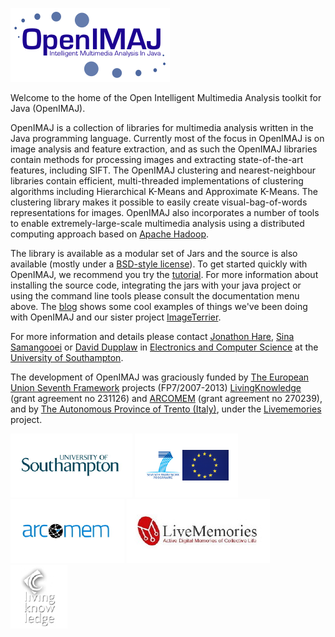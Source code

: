 ![OpenIMAJ: Intelligent Multimedia Analysis](images/OpenImaj.png)

Welcome to the home of the Open Intelligent Multimedia Analysis toolkit for Java (OpenIMAJ). 

OpenIMAJ is a collection of libraries for multimedia analysis written in the Java programming language. Currently most of the focus in OpenIMAJ is on image analysis and feature extraction, and as such the OpenIMAJ libraries contain methods for processing images and extracting state-of-the-art features, including SIFT. The OpenIMAJ clustering and nearest-neighbour libraries contain efficient, multi-threaded implementations of clustering algorithms including Hierarchical K-Means and Approximate K-Means. The clustering library makes it possible to easily create visual-bag-of-words representations for images. OpenIMAJ also incorporates a number of tools to enable extremely-large-scale multimedia analysis using a distributed computing approach based on [Apache Hadoop](http://hadoop.apache.org).

The library is available as a modular set of Jars and the source is also available (mostly under a [BSD-style license](./license.html)). To get started quickly with OpenIMAJ, we recommend you try the [tutorial](/tutorial/). For more information about installing the source code, integrating the jars with your java project or using the command line tools please consult the documentation menu above. The [blog](http://blogs.ecs.soton.ac.uk/multimedia/) shows some cool examples of things we've been doing with OpenIMAJ and our sister project [ImageTerrier](http://www.imageterrier.org).

For more information and details please contact [Jonathon Hare](mailto:jsh2@ecs.soton.ac.uk), [Sina Samangooei](mailto:ss@ecs.soton.ac.uk) or [David Dupplaw](mailto:dpd@ecs.soton.ac.uk) in [Electronics and Computer Science](http://www.ecs.soton.ac.uk) at the [University of Southampton](http://www.soton.ac.uk).

The development of OpenIMAJ was graciously funded by [The European Union Seventh Framework](http://cordis.europa.eu/fp7/) projects (FP7/2007-2013) [LivingKnowledge](http://www.livingknowledge-project.eu) (grant agreement no 231126) and [ARCOMEM](http://www.arcomem.eu) (grant agreement no 270239), and by [The Autonomous Province of Trento (Italy)](http://www.provincia.tn.it/), under the [Livememories](http://www.livememories.org) project.

<div>
	<img src="images/soton_sm.png"/>
	<img src="images/fp7_sm.png"/>
	<img src="images/arcomem_logo_sm.png"/>
	<img src="images/livememories_sm.jpg"/>
	<img src="images/livingknowledge_sm.png"/>
</div>
